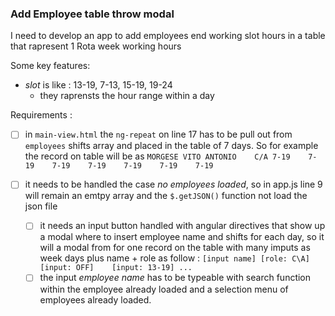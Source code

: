 ### Add Employee table throw modal

I need to develop an app to add employees end working slot hours in a table that rapresent 1 Rota week working hours

Some key features:

* *slot* is like : 13-19, 7-13, 15-19, 19-24
	* they raprensts the hour range within a day


Requirements :

* [ ] in `main-view.html` the `ng-repeat` on line 17 has to be pull out from `employees` shifts array and placed in the table of 7 days. So for example the record on table will be as `MORGESE VITO ANTONIO	C/A	7-19	7-19	7-19	7-19	7-19	7-19	7-19`

* [ ] it needs to be handled the case *no employees loaded*, so in app.js line 9 will remain an emtpy array and the `$.getJSON()` function not load the json file
	* [ ] it needs an input button handled with angular directives that show up a modal where to insert employee name and shifts for each day, so it will a modal from for one record on the table with many imputs as week days plus name + role as follow : `[input name]	[role: C\A]	[input: OFF]	[input: 13-19] ...`
	* [ ] the input *employee name* has to be typeable with search function within the employee already loaded and a selection menu of employees already loaded.
